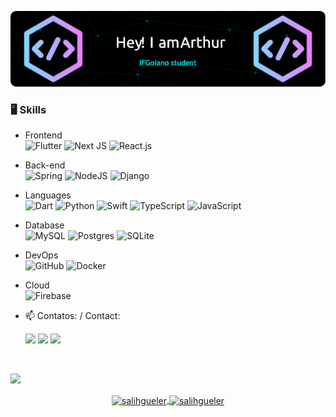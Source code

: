 ![Header](./github-header-image-2.png)

### 🖥️ Skills

  - Frontend <br>
  ![Flutter](https://img.shields.io/badge/Flutter-%2302569B.svg?style=for-the-badge&logo=Flutter&logoColor=white)
  ![Next JS](https://img.shields.io/badge/Next-black?style=for-the-badge&logo=next.js&logoColor=white)
  ![React.js](https://img.shields.io/badge/React-20232A?logo=react&logoColor=61DAFB&style=for-the-badge)

  - Back-end <br>
  ![Spring](https://img.shields.io/badge/spring-%236DB33F.svg?style=for-the-badge&logo=spring&logoColor=white)
  ![NodeJS](https://img.shields.io/badge/node.js-6DA55F?style=for-the-badge&logo=node.js&logoColor=white)
  ![Django](https://img.shields.io/badge/django-%23092E20.svg?style=for-the-badge&logo=django&logoColor=white)
  
  - Languages <br>
  ![Dart](https://img.shields.io/badge/dart-%230175C2.svg?style=for-the-badge&logo=dart&logoColor=white)
  ![Python](https://img.shields.io/badge/python-3670A0?style=for-the-badge&logo=python&logoColor=ffdd54)
  ![Swift](https://img.shields.io/badge/swift-F54A2A?style=for-the-badge&logo=swift&logoColor=white)
  ![TypeScript](https://img.shields.io/badge/TypeScript-007ACC?logo=typescript&logoColor=white&style=for-the-badge)
  ![JavaScript](https://img.shields.io/badge/JavaScript-F7DF1E?logo=javascript&logoColor=black&style=for-the-badge)

  - Database <br>
  ![MySQL](https://img.shields.io/badge/mysql-%2300f.svg?style=for-the-badge&logo=mysql&logoColor=white)
  ![Postgres](https://img.shields.io/badge/postgres-%23316192.svg?style=for-the-badge&logo=postgresql&logoColor=white)
  ![SQLite](https://img.shields.io/badge/sqlite-%2307405e.svg?style=for-the-badge&logo=sqlite&logoColor=white)
  
  - DevOps <br>
  ![GitHub](https://img.shields.io/badge/GitHub-100000?style=for-the-badge&logo=github&logoColor=white)
  ![Docker](https://img.shields.io/badge/Docker-2496ED?style=for-the-badge&logo=docker&logoColor=white)

  - Cloud <br>
  ![Firebase](https://img.shields.io/badge/firebase-000?style=for-the-badge&logo=firebase&logoColor=ffca28)


- 📫 Contatos: / Contact: <br>
    <div>
    <a href="https://www.instagram.com/arthurr.castilho/" target="_blank"><img src="https://img.shields.io/badge/-Instagram-%23E4405F?style=for-the-badge&logo=instagram&logoColor=white" target="_blank"></a>
    <a href = "mailto:arthurcas2022@gmail.com"><img src="https://img.shields.io/badge/Gmail-D14836?style=for-the-badge&logo=gmail&logoColor=white" target="_blank"></a>
    <a href="https://www.linkedin.com/in/arthur-rodrigues-a01b53258/" target="_blank"><img src="https://img.shields.io/badge/-LinkedIn-%230077B5?style=for-the-badge&logo=linkedin&logoColor=white" target="_blank"></a>
    </div>
<br>

![](https://komarev.com/ghpvc/?username=ArthurRCastilho&abbreviated=true)

<p align="center">
<a href="https://github.com/ArthurRCastilho">
 <img height="180em" align="center" src="https://github-readme-stats.vercel.app/api?username=ArthurRCastilho&show_icons=true&locale=en&theme=algolia&include_all_commits=true&count_private=true" alt="salihgueler"/>
 <img height="180em" align="center" src="https://github-readme-stats.vercel.app/api/top-langs?username=ArthurRCastilho&show_icons=true&locale=en&layout=compact&langs_count=8&theme=algolia" alt="salihgueler"/>
</a>
</p>
